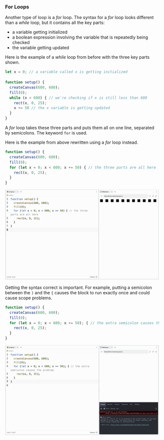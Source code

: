 ### For Loops

Another type of loop is a *for* loop. The syntax for a *for* loop looks different than a *while* loop, but it contains all the key parts:

* a variable getting initialized
* a boolean expression involving the variable that is repeatedly being checked
* the variable getting updated

Here is the example of a *while* loop from before with the three key parts shown.

```js
let x = 0; // a variable called x is getting initialized

function setup() {
  createCanvas(600, 600);
  fill(0);
  while (x < 600) { // we're checking if x is still less than 600
    rect(x, 0, 25); 
    x += 50 // the x variable is getting updated
  }
}
```

A *for* loop takes these three parts and puts them all on one line, separated by semicolons. The keyword `for` is used.

Here is the example from above rewritten using a *for* loop instead.

```js
function setup() {
  createCanvas(600, 600);
  fill(0);
  for (let x = 0; x < 600; x += 50) { // the three parts are all here
    rect(x, 0, 25); 
  }
}
```

![](../../Images/Checkered_Squares_2.png)

Getting the syntax correct is important. For example, putting a semicolon between the `)` and the `{` causes the block to run exactly once and could cause scope problems.

```js
function setup() {
  createCanvas(600, 600);
  fill(0);
  for (let x = 0; x < 600; x += 50); { // the extra semicolon causes the problem
    rect(x, 0, 25); 
  }
}
```

![](../../Images/Checkered_Squares_3.png)
